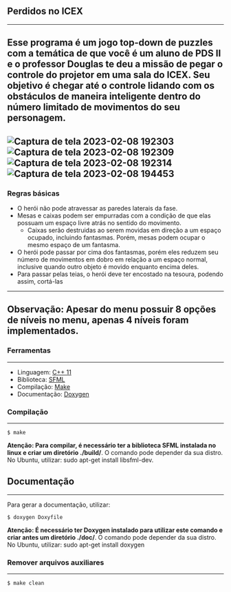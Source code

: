 ## **Perdidos no ICEX**
---
Esse programa é um jogo top-down de puzzles com a temática de que você é um aluno de PDS II e o professor Douglas te deu a missão de pegar o controle do projetor em uma sala do ICEX. Seu objetivo é chegar até o controle lidando com os obstáculos de maneira inteligente dentro do número limitado de movimentos do seu personagem.
---
![Captura de tela 2023-02-08 192303](https://user-images.githubusercontent.com/111889654/217664809-b94a208c-9110-4ceb-8ed7-b64c6cd16129.png)
![Captura de tela 2023-02-08 192309](https://user-images.githubusercontent.com/111889654/217664930-d5c2602e-0eed-4c5b-b527-e09430a26569.png)
![Captura de tela 2023-02-08 192314](https://user-images.githubusercontent.com/111889654/217664964-ee4e9898-aa08-45d1-91e5-a30f82d58dbc.png)
![Captura de tela 2023-02-08 194453](https://user-images.githubusercontent.com/111889654/217668309-ee541c01-1ac8-4f07-aa62-02c36ee55475.png)
---
### Regras básicas
* O herói não pode atravessar as paredes laterais da fase.
* Mesas e caixas podem ser empurradas com a condição de que elas possuam um espaço livre atrás no sentido do movimento.
  * Caixas serão destruidas ao serem movidas em direção a um espaço ocupado, incluindo fantasmas. Porém, mesas podem ocupar o mesmo espaço de um fantasma.
* O herói pode passar por cima dos fantasmas, porém eles reduzem seu número de movimentos em dobro em relação a um espaço normal, inclusive quando outro objeto é movido enquanto encima deles.
* Para passar pelas teias, o herói deve ter encostado na tesoura, podendo assim, cortá-las
---
**Observação:** 
Apesar do menu possuir 8 opções de níveis no menu, apenas 4 níveis foram implementados.
---
### **Ferramentas** 
---
- Linguagem: [C++ 11](https://cplusplus.com/doc/)
- Biblioteca: [SFML](https://www.sfml-dev.org/)
- Compilação: [Make](https://www.gnu.org/software/make/)
- Documentação: [Doxygen](https://doxygen.nl/)


### **Compilação**
---
    $ make
**Atenção: Para compilar, é necessário ter a biblioteca SFML instalada no linux e criar um diretório ./build/**. O comando pode depender da sua distro. No Ubuntu, utilizar: sudo apt-get install libsfml-dev.

## **Documentação**
---
Para gerar a documentação, utilizar:

    $ doxygen Doxyfile
**Atenção: É necessário ter Doxygen instalado para utilizar este comando e criar antes um diretório ./doc/**. O comando pode depender da sua distro. No Ubuntu, utilizar: sudo apt-get install doxygen

### **Remover arquivos auxiliares**
---
    $ make clean
